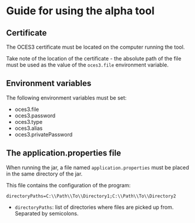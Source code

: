 # Guide for using the alpha tool

## Certificate
The OCES3 certificate must be located on the computer running the tool.

Take note of the location of the certificate - the absolute path of the file must be used as the value of the `oces3.file` environment variable.

## Environment variables
The following environment variables must be set:
- oces3.file
- oces3.password
- oces3.type
- oces3.alias
- oces3.privatePassword

## The application.properties file
When running the jar, a file named `application.properties` must be placed in the same directory of the jar.

This file contains the configuration of the program:
```properties
directoryPaths=C:\\Path\\To\\Directory1;C:\\Path\\To\\Directory2
```

- `directoryPaths`: list of directories where files are picked up from. Separated by semicolons.